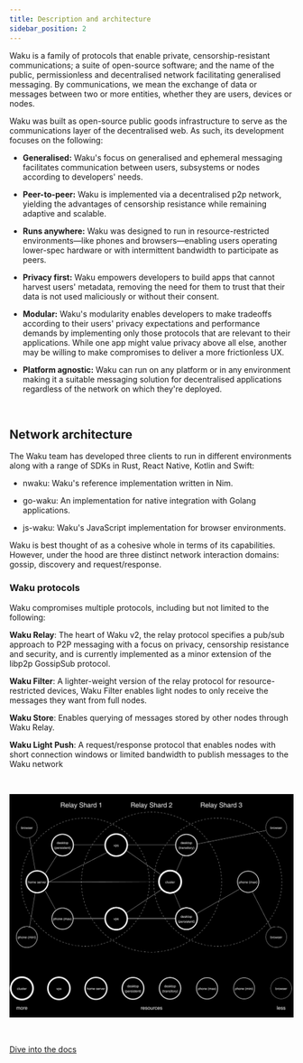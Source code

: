 ```yaml
---
title: Description and architecture
sidebar_position: 2
---
```


Waku is a family of protocols that enable private, censorship-resistant communications; a suite of open-source software; and the name of the public, permissionless and decentralised network facilitating generalised messaging. By communications, we mean the exchange of data or messages between two or more entities, whether they are users, devices or nodes.

Waku was built as open-source public goods infrastructure to serve as the communications layer of the decentralised web. As such, its development focuses on the following:

- **Generalised:** Waku's focus on generalised and ephemeral messaging facilitates communication between users, subsystems or nodes according to developers' needs.

- **Peer-to-peer:** Waku is implemented via a decentralised p2p network, yielding the advantages of censorship resistance while remaining adaptive and scalable.

- **Runs anywhere:** Waku was designed to run in resource-restricted environments—like phones and browsers—enabling users operating lower-spec hardware or with intermittent bandwidth to participate as peers.

- **Privacy first:** Waku empowers developers to build apps that cannot harvest users' metadata, removing the need for them to trust that their data is not used maliciously or without their consent.

- **Modular:** Waku's modularity enables developers to make tradeoffs according to their users' privacy expectations and performance demands by implementing only those protocols that are relevant to their applications. While one app might value privacy above all else, another may be willing to make compromises to deliver a more frictionless UX.

- **Platform agnostic:** Waku can run on any platform or in any environment making it a suitable messaging solution for decentralised applications regardless of the network on which they're deployed.

<br/>

## Network architecture

The Waku team has developed three clients to run in different environments along with a range of SDKs in Rust, React Native, Kotlin and Swift:

- nwaku: Waku's reference implementation written in Nim.

- go-waku: An implementation for native integration with Golang applications.

- js-waku: Waku's JavaScript implementation for browser environments.

Waku is best thought of as a cohesive whole in terms of its capabilities. However, under the hood are three distinct network interaction domains: gossip, discovery and request/response.

### Waku protocols

Waku compromises multiple protocols, including but not limited to the following:

**Waku Relay**: The heart of Waku v2, the relay protocol specifies a pub/sub approach to P2P messaging with a focus on privacy, censorship resistance and security, and is currently implemented as a minor extension of the libp2p GossipSub protocol.

**Waku Filter**: A lighter-weight version of the relay protocol for resource-restricted devices, Waku Filter enables light nodes to only receive the messages they want from full nodes.

**Waku Store**: Enables querying of messages stored by other nodes through Waku Relay.

**Waku Light Push**: A request/response protocol that enables nodes with short connection windows or limited bandwidth to publish messages to the Waku network


<br/>

![architect](/subpages/architect.png)

<br/>

[Dive into the docs](https://docs.waku.org)
